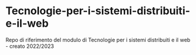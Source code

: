 # Tecnologie-per-i-sistemi-distribuiti-e-il-web
Repo di riferimento del modulo di Tecnologie per i sistemi distribuiti e il web - creato 2022/2023
